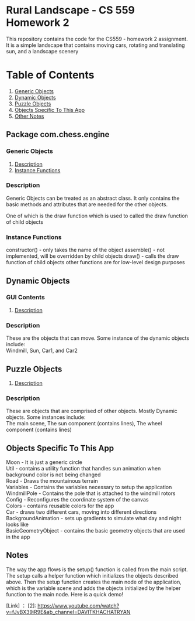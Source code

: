 # Rural Landscape - CS 559 Homework 2

This repository contains the code for the CS559 - homework 2 assignment.
It is a simple landscape that contains moving cars, rotating and translating sun, and a landscape scenery

# Table of Contents

1. [Generic Objects](#packageone)
2. [Dynamic Objects](#packagetwo)
3. [Puzzle Objects](#packagethree)
4. [Objects Specific To This App](#sql-games)
5. [Other Notes](#demo)


## Package com.chess.engine<a name="packageone" />

### Generic Objects

1. [Description](#board)
2. [Instance Functions](#openings)

### Description <a name="board" />

Generic Objects can be treated as an abstract class. It only contains the basic methods and attributes that are needed for the other objects.

One of which is the draw function which is used to called the draw function of child objects

### Instance Functions <a name="openings" />

constructor() - only takes the name of the object 
assemble() - not implemented, will be overridden by child objects
draw() - calls the draw function of child objects
other functions are for low-level design purposes

## Dynamic Objects<a name="packagetwo" />

### GUI Contents

1. [Description](#ghpanel)

### Description <a name="ghpanel" />

These are the objects that can move. Some instance of the dynamic objects include:
<br>
Windmill, Sun, Car1, and Car2

## Puzzle Objects<a name="packagethree" />

1. [Description](#PGN)

### Description <a name="PGN"/>

These are objects that are comprised of other objects. Mostly Dynamic objects. Some instances include:
<br>
The main scene, The sun component (contains lines), The wheel component (contains lines)

## Objects Specific To This App<a name="sql-games" />

Moon - It is just a generic circle<br>
Util - contains a utility function that handles sun animation when background color is not being changed<br>
Road - Draws the mountainous terrain<br>
Variables - Contains the variables necessary to setup the application<br>
WindmillPole - Contains the pole that is attached to the windmill rotors<br>
Config - Reconfigures the coordinate system of the canvas<br>
Colors - contains reusable colors for the app<br>
Car - draws two different cars, moving into different directions<br>
BackgroundAnimation - sets up gradients to simulate what day and night looks like<br>
BasicGeometryObject - contains the basic geometry objects that are used in the app<br>


## Notes<a name="demo"/>

The way the app flows is the setup() function is called from the main script. The setup calls a helper function which initializes the objects described above. Then the setup function creates the main node of the application, which is the variable scene and adds the objects initialized by the helper function to the main node. Here is a quick demo!

[Link]
⋮
[2]: https://www.youtube.com/watch?v=fJvBX39iR9E&ab_channel=DAVITKHACHATRYAN
